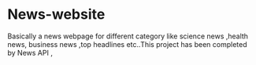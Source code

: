 # News-website
Basically a news webpage for different category like science news ,health news, business news  ,top headlines etc..This project has been completed by News API ,
